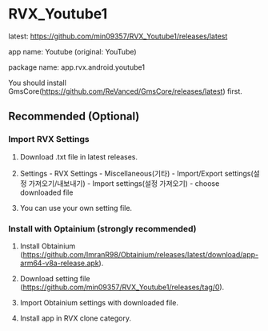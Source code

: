 # RVX_Youtube1

latest: https://github.com/min09357/RVX_Youtube1/releases/latest

app name: Youtube (original: YouTube)

package name: app.rvx.android.youtube1

You should install GmsCore(https://github.com/ReVanced/GmsCore/releases/latest) first.

## Recommended (Optional)

### Import RVX Settings

1. Download .txt file in latest releases.

2. Settings - RVX Settings - Miscellaneous(기타) - Import/Export settings(설정 가져오기/내보내기) - Import settings(설정 가져오기) - choose downloaded file

3. You can use your own setting file.

### Install with Optainium (strongly recommended)

1. Install Obtainium (https://github.com/ImranR98/Obtainium/releases/latest/download/app-arm64-v8a-release.apk).

2. Download setting file (https://github.com/min09357/RVX_Youtube1/releases/tag/0).

3. Import Obtainium settings with downloaded file.

4. Install app in RVX clone category.


